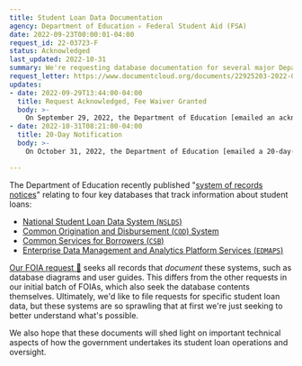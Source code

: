 ```yaml
---
title: Student Loan Data Documentation
agency: Department of Education ▹ Federal Student Aid (FSA)
date: 2022-09-23T00:00:01-04:00
request_id: 22-03723-F
status: Acknowledged
last_updated: 2022-10-31
summary: We're requesting database documentation for several major Department of Education systems that track student loans.
request_letter: https://www.documentcloud.org/documents/22925203-2022-09-23-edfsa-nsldsedmapscsbcod-documentation-foia-request
updates:
- date: 2022-09-29T13:44:00-04:00
  title: Request Acknowledged, Fee Waiver Granted
  body: >-
    On September 29, 2022, the Department of Education [emailed an acknowledgment letter 📄](https://www.documentcloud.org/documents/23110090-2022-09-29-22-03723-f-acknowledgment-and-fee-waiver-letter) regarding this request and has granted the Data Liberation Project a fee waiver: "You have asked for a waiver of all fees, including duplication fees, associated with processing your request based on your requester category as News Media requester. Based on the information you submitted for a fee waiver, that request is granted."
- date: 2022-10-31T08:21:00-04:00
  title: 20-Day Notification
  body: >-
    On October 31, 2022, the Department of Education [emailed a 20-day-notification letter 📄](https://www.documentcloud.org/documents/23245709-2022-10-31-20-day-notification) regarding this request, noting that “we are unable to provide an estimated completion date, but intend to provide records on a rolling basis as they become available.”

---
```


The Department of Education recently published "[system of records notices](https://www2.ed.gov/notices/ed-pia.html)" relating to four key databases that track information about student loans:

- [National Student Loan Data System (`NSLDS`)](https://www.federalregister.gov/documents/2022/09/22/2022-20682/privacy-act-of-1974-system-of-records)
- [Common Origination and Disbursement (`COD`) System](https://www.federalregister.gov/documents/2022/09/13/2022-19888/privacy-act-of-1974-system-of-records)
- [Common Services for Borrowers (`CSB`)](https://www.federalregister.gov/documents/2022/09/13/2022-19887/privacy-act-of-1974-system-of-records)
- [Enterprise Data Management and Analytics Platform Services (`EDMAPS`)](https://www.federalregister.gov/documents/2022/09/13/2022-19886/privacy-act-of-1974-system-of-records)

[Our FOIA request 📄](https://www.documentcloud.org/documents/22925203-2022-09-23-edfsa-nsldsedmapscsbcod-documentation-foia-request) seeks all records that *document* these systems, such as database diagrams and user guides. This differs from the other requests in our initial batch of FOIAs, which also seek the database contents themselves. Ultimately, we'd like to file requests for specific student loan data, but these systems are so sprawling that at first we're just seeking to better understand what's possible.

We also hope that these documents will shed light on important technical aspects of how the government undertakes its student loan operations and oversight.
